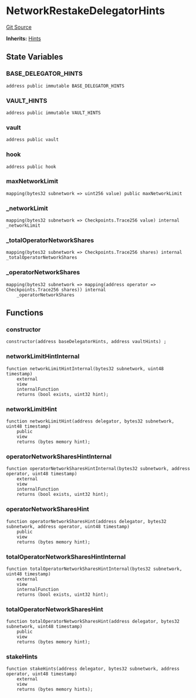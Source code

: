 # NetworkRestakeDelegatorHints
[Git Source](https://github.com/symbioticfi/core/blob/f05307516bbf31fe6a8fa180eab4a8d7068a66a2/src/contracts/hints/DelegatorHints.sol)

**Inherits:**
[Hints](/Users/andreikorokhov/symbiotic/core/docs/autogen/src/src/contracts/hints/Hints.sol/abstract.Hints.md)


## State Variables
### BASE_DELEGATOR_HINTS

```solidity
address public immutable BASE_DELEGATOR_HINTS
```


### VAULT_HINTS

```solidity
address public immutable VAULT_HINTS
```


### vault

```solidity
address public vault
```


### hook

```solidity
address public hook
```


### maxNetworkLimit

```solidity
mapping(bytes32 subnetwork => uint256 value) public maxNetworkLimit
```


### _networkLimit

```solidity
mapping(bytes32 subnetwork => Checkpoints.Trace256 value) internal _networkLimit
```


### _totalOperatorNetworkShares

```solidity
mapping(bytes32 subnetwork => Checkpoints.Trace256 shares) internal _totalOperatorNetworkShares
```


### _operatorNetworkShares

```solidity
mapping(bytes32 subnetwork => mapping(address operator => Checkpoints.Trace256 shares)) internal
    _operatorNetworkShares
```


## Functions
### constructor


```solidity
constructor(address baseDelegatorHints, address vaultHints) ;
```

### networkLimitHintInternal


```solidity
function networkLimitHintInternal(bytes32 subnetwork, uint48 timestamp)
    external
    view
    internalFunction
    returns (bool exists, uint32 hint);
```

### networkLimitHint


```solidity
function networkLimitHint(address delegator, bytes32 subnetwork, uint48 timestamp)
    public
    view
    returns (bytes memory hint);
```

### operatorNetworkSharesHintInternal


```solidity
function operatorNetworkSharesHintInternal(bytes32 subnetwork, address operator, uint48 timestamp)
    external
    view
    internalFunction
    returns (bool exists, uint32 hint);
```

### operatorNetworkSharesHint


```solidity
function operatorNetworkSharesHint(address delegator, bytes32 subnetwork, address operator, uint48 timestamp)
    public
    view
    returns (bytes memory hint);
```

### totalOperatorNetworkSharesHintInternal


```solidity
function totalOperatorNetworkSharesHintInternal(bytes32 subnetwork, uint48 timestamp)
    external
    view
    internalFunction
    returns (bool exists, uint32 hint);
```

### totalOperatorNetworkSharesHint


```solidity
function totalOperatorNetworkSharesHint(address delegator, bytes32 subnetwork, uint48 timestamp)
    public
    view
    returns (bytes memory hint);
```

### stakeHints


```solidity
function stakeHints(address delegator, bytes32 subnetwork, address operator, uint48 timestamp)
    external
    view
    returns (bytes memory hints);
```


